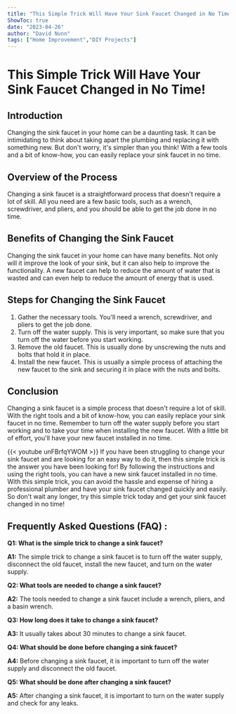 ```yaml
---
title: "This Simple Trick Will Have Your Sink Faucet Changed in No Time!"
ShowToc: true 
date: "2023-04-26"
author: "David Nunn" 
tags: ["Home Improvement","DIY Projects"]
---
```

# This Simple Trick Will Have Your Sink Faucet Changed in No Time!

## Introduction
Changing the sink faucet in your home can be a daunting task. It can be intimidating to think about taking apart the plumbing and replacing it with something new. But don't worry, it's simpler than you think! With a few tools and a bit of know-how, you can easily replace your sink faucet in no time.

## Overview of the Process
Changing a sink faucet is a straightforward process that doesn't require a lot of skill. All you need are a few basic tools, such as a wrench, screwdriver, and pliers, and you should be able to get the job done in no time.

## Benefits of Changing the Sink Faucet
Changing the sink faucet in your home can have many benefits. Not only will it improve the look of your sink, but it can also help to improve the functionality. A new faucet can help to reduce the amount of water that is wasted and can even help to reduce the amount of energy that is used.

## Steps for Changing the Sink Faucet
1. Gather the necessary tools. You'll need a wrench, screwdriver, and pliers to get the job done.
2. Turn off the water supply. This is very important, so make sure that you turn off the water before you start working.
3. Remove the old faucet. This is usually done by unscrewing the nuts and bolts that hold it in place.
4. Install the new faucet. This is usually a simple process of attaching the new faucet to the sink and securing it in place with the nuts and bolts.

## Conclusion
Changing a sink faucet is a simple process that doesn't require a lot of skill. With the right tools and a bit of know-how, you can easily replace your sink faucet in no time. Remember to turn off the water supply before you start working and to take your time when installing the new faucet. With a little bit of effort, you'll have your new faucet installed in no time.

{{< youtube unFBrfqYWOM >}} 
If you have been struggling to change your sink faucet and are looking for an easy way to do it, then this simple trick is the answer you have been looking for! By following the instructions and using the right tools, you can have a new sink faucet installed in no time. With this simple trick, you can avoid the hassle and expense of hiring a professional plumber and have your sink faucet changed quickly and easily. So don't wait any longer, try this simple trick today and get your sink faucet changed in no time!

## Frequently Asked Questions (FAQ) :
**Q1: What is the simple trick to change a sink faucet?**

**A1:** The simple trick to change a sink faucet is to turn off the water supply, disconnect the old faucet, install the new faucet, and turn on the water supply.

**Q2: What tools are needed to change a sink faucet?**

**A2:** The tools needed to change a sink faucet include a wrench, pliers, and a basin wrench.

**Q3: How long does it take to change a sink faucet?**

**A3:** It usually takes about 30 minutes to change a sink faucet.

**Q4: What should be done before changing a sink faucet?**

**A4:** Before changing a sink faucet, it is important to turn off the water supply and disconnect the old faucet.

**Q5: What should be done after changing a sink faucet?**

**A5:** After changing a sink faucet, it is important to turn on the water supply and check for any leaks.





